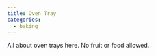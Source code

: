 ```yaml
---
title: Oven Tray
categories:
  - baking
---
```


All about oven trays here. No fruit or food allowed.
